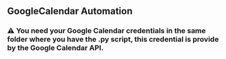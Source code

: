 ## GoogleCalendar Automation
### ⚠ You need your Google Calendar credentials in the same folder where you have the .py script, this credential is provide by the Google Calendar API.
